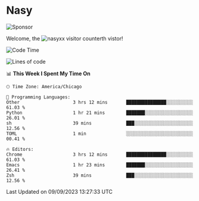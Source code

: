 # Nasy

<!--
<p align="center">
<img height="200" src="https://github-readme-stats.vercel.app/api?username=nasyxx&count_private=true&show_icons=true&theme=dracula&include_all_commits=true"/>
<img height="200" src="https://github-readme-stats.vercel.app/api/top-langs/?username=nasyxx&theme=dracula&hide=html,jupyter+notebook&count_private=true&show_icons=true"/>
</p>

  
----------------
-->

![Sponsor](https://img.shields.io/static/v1.svg?label=Sponsor&message=%E2%9D%A4&logo=GitHub&style=flat&color=pink)
 
Welcome, the ![nasyxx visitor counter](https://count.getloli.com/get/@nasyxx?theme=rule34)th vistor!
 
<!--START_SECTION:waka-->
![Code Time](http://img.shields.io/badge/Code%20Time-3%2C678%20hrs%2021%20mins-blue)

![Lines of code](https://img.shields.io/badge/From%20Hello%20World%20I%27ve%20Written-6.3%20million%20lines%20of%20code-blue)

📊 **This Week I Spent My Time On** 

```text
🕑︎ Time Zone: America/Chicago

💬 Programming Languages: 
Other                    3 hrs 12 mins       ███████████████░░░░░░░░░░   61.03 % 
Python                   1 hr 21 mins        ███████░░░░░░░░░░░░░░░░░░   26.01 % 
sh                       39 mins             ███░░░░░░░░░░░░░░░░░░░░░░   12.56 % 
TOML                     1 min               ░░░░░░░░░░░░░░░░░░░░░░░░░   00.41 % 

🔥 Editors: 
Chrome                   3 hrs 12 mins       ███████████████░░░░░░░░░░   61.03 % 
Emacs                    1 hr 23 mins        ███████░░░░░░░░░░░░░░░░░░   26.41 % 
Zsh                      39 mins             ███░░░░░░░░░░░░░░░░░░░░░░   12.56 % 
```


 Last Updated on 09/09/2023 13:27:33 UTC
<!--END_SECTION:waka-->

<!-- ![visitors](https://visitor-badge.laobi.icu/badge?page_id=nasyxx.nasyxx) -->
